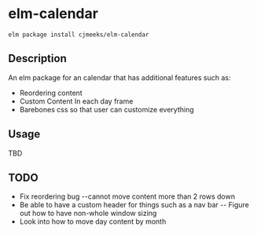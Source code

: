 # elm-calendar

```shell
elm package install cjmeeks/elm-calendar
```

## Description
An elm package for an calendar that has additional features such as:
* Reordering content
* Custom Content In each day frame
* Barebones css so that user can customize everything


## Usage

TBD


## TODO

* Fix reordering bug --cannot move content more than 2 rows down
* Be able to have a custom header for things such as a nav bar -- Figure out how to have non-whole window sizing
* Look into how to move day content by month